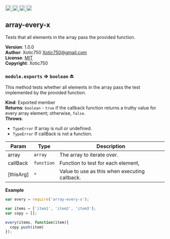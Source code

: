 <a href="https://travis-ci.org/Xotic750/array-every-x"
   title="Travis status">
<img
   src="https://travis-ci.org/Xotic750/array-every-x.svg?branch=master"
   alt="Travis status" height="18"/>
</a>
<a href="https://david-dm.org/Xotic750/array-every-x"
   title="Dependency status">
<img src="https://david-dm.org/Xotic750/array-every-x.svg"
   alt="Dependency status" height="18"/>
</a>
<a href="https://david-dm.org/Xotic750/array-every-x#info=devDependencies"
   title="devDependency status">
<img src="https://david-dm.org/Xotic750/array-every-x/dev-status.svg"
   alt="devDependency status" height="18"/>
</a>
<a href="https://badge.fury.io/js/array-every-x" title="npm version">
<img src="https://badge.fury.io/js/array-every-x.svg"
   alt="npm version" height="18"/>
</a>
<a name="module_array-every-x"></a>

## array-every-x
Tests that all elements in the array pass the provided function.

**Version**: 1.0.0  
**Author**: Xotic750 <Xotic750@gmail.com>  
**License**: [MIT](&lt;https://opensource.org/licenses/MIT&gt;)  
**Copyright**: Xotic750  
<a name="exp_module_array-every-x--module.exports"></a>

### `module.exports` ⇒ <code>boolean</code> ⏏
This method tests whether all elements in the array pass the test implemented
by the provided function.

**Kind**: Exported member  
**Returns**: <code>boolean</code> - `true` if the callback function returns a truthy value for
 every array element; otherwise, `false`.  
**Throws**:

- <code>TypeError</code> If array is null or undefined.
- <code>TypeError</code> If callBack is not a function.


| Param | Type | Description |
| --- | --- | --- |
| array | <code>array</code> | The array to iterate over. |
| callBack | <code>function</code> | Function to test for each element, |
| [thisArg] | <code>\*</code> | Value to use as this when executing callback. |

**Example**  
```js
var every = require('array-every-x');

var items = ['item1', 'item2', 'item3'];
var copy = [];

every(items, function(item){
  copy.push(item)
});
```
